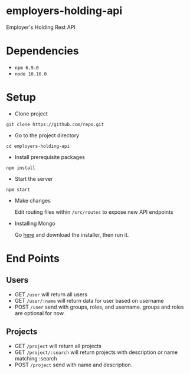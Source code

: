 # employers-holding-api
Employer's Holding Rest API

# Dependencies

* `npm 6.9.0`
* `node 10.16.0`

# Setup
* Clone project

 `git clone https://github.com/repo.git`

 * Go to the project directory

  `cd employers-holding-api`

* Install prerequisite packages

`npm install`

* Start the server

`npm start`

* Make changes

    Edit routing files within `/src/routes` to expose new API endpoints

* Installing Mongo

    Go [here](https://www.mongodb.com/download-center/community?jmp=docs) and download the installer, then run it.

# End Points
## Users
* GET `/user` will return all users
* GET `/user/:name` will return data for user based on username
* POST `/user` send with groups, roles, and username. groups and roles are optional for now.

## Projects
* GET `/project` will return all projects
* GET `/project/:search` will return projects with description or name matching :search
* POST `/project` send with name and description.
